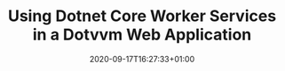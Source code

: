 ---
title: "Using Dotnet Core Worker Services in a Dotvvm Web Application"
date: 2020-09-17T16:27:33+01:00
draft: true
---